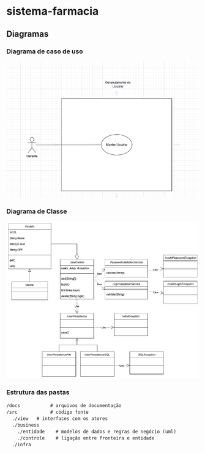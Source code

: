 # sistema-farmacia

## Diagramas

### Diagrama de caso de uso

!['Caso de Uso - Manter cliente'](./docs/DiagramaGerenciamentoDeUsuario.png)

### Diagrama de Classe

!['Diagrama de classe'](./docs/UML.jpg)

### Estrutura das pastas

```txt
/docs           # arquivos de documentação
/src            # código fonte
  ./view   # interfaces com os atores
  ./business
    ./entidade    # modelos de dados e regras de negócio (uml)
    ./controle    # ligação entre fronteira e entidade
  ./infra
```

